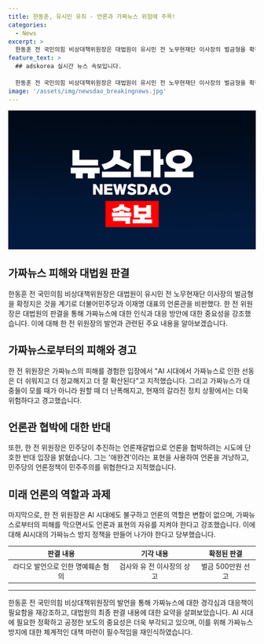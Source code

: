 ```yaml
---
title: 한동훈, 유시민 유죄 - 언론과 가짜뉴스 위험에 주목!
categories:
  - News
excerpt: >
  한동훈 전 국민의힘 비상대책위원장은 대법원이 유시민 전 노무현재단 이사장의 벌금형을 확정짓자, 더불어민주당과 이재명 대표의 언론관을 비판하며 가짜뉴스 문제를 제기했다. 그는 가짜뉴스에 대한 경각심을 호소하며, 언론의 자유를 지키는 것과 동시에 가짜뉴스를 막아야 한다고 강조했다. 이에 대한 더 자세한 내용은 계속해서 확인할 필요가 있다.
feature_text: >
  ## adskorea 실시간 뉴스 속보입니다.

  한동훈 전 국민의힘 비상대책위원장은 대법원이 유시민 전 노무현재단 이사장의 벌금형을 확정짓자, 더불어민주당과 이재명 대표의 언론관을 비판하며 가짜뉴스 문제를 제기했다. 그는 가짜뉴스에 대한 경각심을 호소하며, 언론의 자유를 지키는 것과 동시에 가짜뉴스를 막아야 한다고 강조했다. 이에 대한 더 자세한 내용은 계속해서 확인할 필요가 있다.
image: '/assets/img/newsdao_breakingnews.jpg'
---
```


<p><img src="/assets/img/newsdao_breakingnews.jpg" alt="adskorea 속보" /></p>

<h2 data-ke-size="size26">가짜뉴스 피해와 대법원 판결</h2>

<p data-ke-size="size16">한동훈 전 국민의힘 비상대책위원장은 대법원이 유시민 전 노무현재단 이사장의 벌금형을 확정지은 것을 계기로 더불어민주당과 이재명 대표의 언론관을 비판했다. 한 전 위원장은 대법원의 판결을 통해 가짜뉴스에 대한 인식과 대응 방안에 대한 중요성을 강조했습니다. 이에 대해 한 전 위원장의 발언과 관련된 주요 내용을 알아보겠습니다.</p>

<h2 data-ke-size="size26">가짜뉴스로부터의 피해와 경고</h2>

<p data-ke-size="size16">한 전 위원장은 가짜뉴스의 피해를 경험한 입장에서 "AI 시대에서 가짜뉴스로 인한 선동은 더 쉬워지고 더 정교해지고 더 잘 확산된다"고 지적했습니다. 그리고 가짜뉴스가 대중들이 모를 때가 아니라 원할 때 더 난폭해지고, 현재의 갈라진 정치 상황에서는 더욱 위험하다고 경고했습니다.</p>

<h2 data-ke-size="size26">언론관 협박에 대한 반대</h2>

<p data-ke-size="size16">또한, 한 전 위원장은 민주당이 추진하는 언론재갈법으로 언론을 협박하려는 시도에 단호한 반대 입장을 밝혔습니다. 그는 '애완견'이라는 표현을 사용하여 언론을 겨냥하고, 민주당의 언론정책이 민주주의를 위협한다고 지적했습니다.</p>

<h2 data-ke-size="size26">미래 언론의 역할과 과제</h2>

<p data-ke-size="size16">마지막으로, 한 전 위원장은 AI 시대에도 불구하고 언론의 역할은 변함이 없으며, 가짜뉴스로부터의 피해를 막으면서도 언론과 표현의 자유를 지켜야 한다고 강조했습니다. 이에 대해 AI시대의 가짜뉴스 방지 정책을 만들어 나가야 한다고 당부했습니다.</p>

<table>
<thead>
<tr>
<th style="text-align: center;">판결 내용</th>
<th style="text-align: center;">기각 내용</th>
<th style="text-align: center;">확정된 판결</th>
</tr>
</thead>
<tbody>
<tr>
<td style="text-align: center;">라디오 발언으로 인한 명예훼손 혐의</td>
<td style="text-align: center;">검사와 유 전 이사장의 상고</td>
<td style="text-align: center;">벌금 500만원 선고</td>
</tr>
</tbody>
</table>

<hr>

<p data-ke-size="size16">한동훈 전 국민의힘 비상대책위원장의 발언을 통해 가짜뉴스에 대한 경각심과 대응책이 필요함을 재강조하고, 대법원의 최종 판결 내용에 대한 요약을 살펴보았습니다. AI 시대에 필요한 정확하고 공정한 보도의 중요성은 더욱 부각되고 있으며, 이를 위해 가짜뉴스 방지에 대한 체계적인 대책 마련이 필수적임을 재인식하였습니다.</p>

